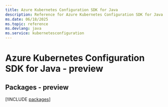 ```yaml
---
title: Azure Kubernetes Configuration SDK for Java
description: Reference for Azure Kubernetes Configuration SDK for Java
ms.date: 06/18/2025
ms.topic: reference
ms.devlang: java
ms.service: kubernetesconfiguration
---
```

# Azure Kubernetes Configuration SDK for Java - preview
## Packages - preview
[!INCLUDE [packages](kubernetes-configuration-index.md)]